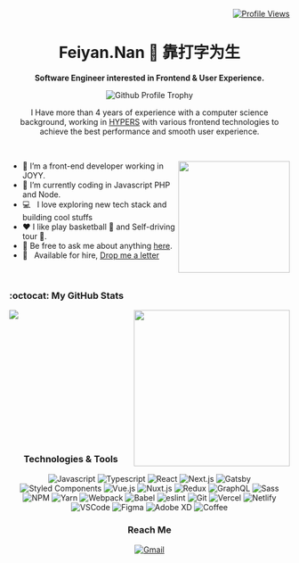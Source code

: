 
<p align="right">
  <a href="#" target="_blank">
    <img src="https://komarev.com/ghpvc/?username=migggz&style=flat-square" alt="Profile Views" />
  </a>
</p>

<h1 align="center">Feiyan.Nan 👋 靠打字为生</h1>

<p align="center"><b>Software Engineer interested in Frontend &amp; User Experience.</b></p>
<p align="center">
<img src="https://github-profile-trophy.vercel.app/?username=feiyan-Nan&theme=nord&margin-w=15" alt="Github Profile Trophy" />
</p>

<p align="center">I Have more than 4 years of experience with a computer science background, working in <a href="//www.hypers.com/">HYPERS</a> with various frontend technologies to achieve the best performance and smooth user experience.</p>
<p>&nbsp;</p>

<img align="right" height="200" alt="" src="https://media.giphy.com/media/VbnUQpnihPSIgIXuZv/giphy-downsized.gif" />


- 🌱 I’m a front-end developer working in JOYY.
- 🤔 I’m currently coding in Javascript PHP and Node.
- 💻 &nbsp; I love exploring new tech stack and building cool stuffs
- ❤️ I like play basketball 🏀 and Self-driving tour 🚗.
- 💬 Be free to ask me about anything [here](https://github.com/feiyan-Nan/feiyan-Nan/issues).
- 📝 &nbsp; Available for hire, [Drop me a letter](mailto:3328921305@qq.com)

<p>&nbsp;</p>

### :octocat: My GitHub Stats
  <img align="right" height="280" src="https://pic2.zhimg.com/v2-28020003d4a493c78d8202ba6c35f179_b.webp">
  <img align="left" src="https://github-readme-stats.vercel.app/api/top-langs/?username=feiyan-Nan&hide_border=true">


<p>&nbsp;</p>
<p>&nbsp;</p>
<p>&nbsp;</p>
<p>&nbsp;</p>
<p>&nbsp;</p>
<p>&nbsp;</p>
<p>&nbsp;</p>
<p>&nbsp;</p>

<h3 align="center">Technologies & Tools</h3>
<p align="center">
  <a target="_blank">
    <img src="https://img.shields.io/badge/JavaScript-F7DF1E?style=for-the-badge&logo=javascript&logoColor=black" alt="Javascript" />
  </a>
  <a target="_blank">
    <img src="https://img.shields.io/badge/TypeScript-007ACC?style=for-the-badge&logo=typescript&logoColor=white" alt="Typescript" />
  </a>
  <a target="_blank">
    <img src="https://img.shields.io/badge/React-20232A?style=for-the-badge&logo=react&logoColor=61DAFB" alt="React" />
  </a>
  <a target="_blank">
    <img src="https://img.shields.io/badge/Next.js-000000?style=for-the-badge&logo=next.js&logoColor=white" alt="Next.js" />
  </a>
  <a target="_blank">
    <img src="https://img.shields.io/badge/Gatsby-663399?style=for-the-badge&logo=gatsby&logoColor=white" alt="Gatsby" />
  </a>
  <a target="_blank">
    <img src="https://img.shields.io/badge/Styled Components-DB7093?style=for-the-badge&logo=styled-components&logoColor=white" alt="Styled Components" />
  </a>
  <a target="_blank">
    <img src="https://img.shields.io/badge/Vue.js-35495E?style=for-the-badge&logo=vue.js&logoColor=4FC08D" alt="Vue.js" />
  </a>
  <a target="_blank">
    <img src="https://img.shields.io/badge/Nuxt.js-00C58E?style=for-the-badge&logo=nuxt.js&logoColor=white" alt="Nuxt.js" />
  </a>
  <a target="_blank">
    <img src="https://img.shields.io/badge/Redux-593D88?style=for-the-badge&logo=redux&logoColor=white" alt="Redux" />
  </a>
  <a target="_blank">
    <img src="https://img.shields.io/badge/graphql-E10098?style=for-the-badge&logo=graphql&logoColor=white" alt="GraphQL" />
  </a>
  <a target="_blank">
    <img src="https://img.shields.io/badge/Sass-CC6699?style=for-the-badge&logo=sass&logoColor=white" alt="Sass" />
  </a>
  <a target="_blank">
    <img src="https://img.shields.io/badge/npm-CB3837?style=for-the-badge&logo=npm&logoColor=white" alt="NPM" />
  </a>
  <a target="_blank">
    <img src="https://img.shields.io/badge/yarn-2C8EBB?style=for-the-badge&logo=yarn&logoColor=white" alt="Yarn" />
  </a>
  <a target="_blank">
    <img src="https://img.shields.io/badge/webpack-8DD6F9?style=for-the-badge&logo=webpack&logoColor=black" alt="Webpack" />
  </a>
  <a target="_blank">
    <img src="https://img.shields.io/badge/babel-F9DC3E?style=for-the-badge&logo=babel&logoColor=black" alt="Babel" />
  </a>
  <a target="_blank">
    <img src="https://img.shields.io/badge/eslint-4B32C3?style=for-the-badge&logo=eslint&logoColor=white" alt="eslint" />
  </a>
  <a target="_blank">
    <img src="https://img.shields.io/badge/git-F05032?style=for-the-badge&logo=git&logoColor=white" alt="Git" />
  </a>
  <a target="_blank">
    <img src="https://img.shields.io/badge/Vercel-000000?style=for-the-badge&logo=vercel&logoColor=white" alt="Vercel" />
  </a>
  <a target="_blank">
    <img src="https://img.shields.io/badge/Netlify-00C7B7?style=for-the-badge&logo=netlify&logoColor=white" alt="Netlify" />
  </a>
  <a target="_blank">
    <img src="https://img.shields.io/badge/VSCode-007ACC?style=for-the-badge&logo=visual-studio-code&logoColor=white" alt="VSCode" />
  </a>
  <a target="_blank">
    <img src="https://img.shields.io/badge/Figma-F24E1E?style=for-the-badge&logo=Figma&logoColor=white" alt="Figma" />
  </a>
  <a target="_blank">
    <img src="https://img.shields.io/badge/Adobe Xd-440235?style=for-the-badge&logo=adobe-xd&logoColor=white" alt="Adobe XD" />
  </a>
  <a target="_blank">
    <img src="https://img.shields.io/badge/Coffee-FFDD00?style=for-the-badge&logo=buy-me-a-coffee&logoColor=red" alt="Coffee" />
  </a>
</p>

<h3 align="center">Reach Me</h3>
<p align="center">
  <a href="mailto:3328921305@qq.com" target="_blank">
    <img src="https://img.shields.io/badge/Drop Me A letter-D14836?style=for-the-badge&logo=gmail&logoColor=white" alt="Gmail" />
  </a>
</p>
